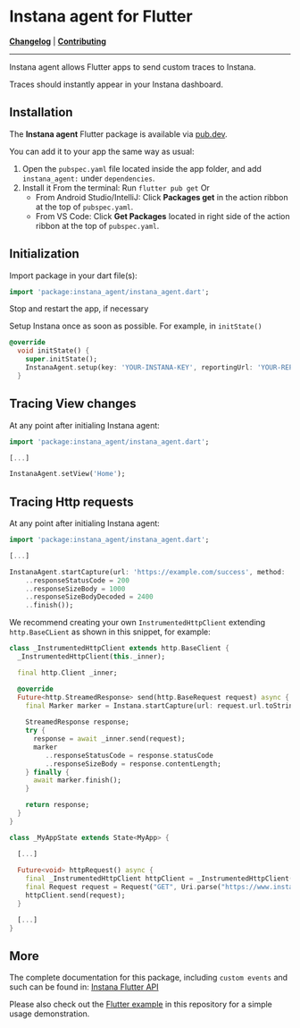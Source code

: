 # Instana agent for Flutter

**[Changelog](CHANGELOG.md)** |
**[Contributing](CONTRIBUTING.md)**

---

Instana agent allows Flutter apps to send custom traces to Instana. 

Traces should instantly appear in your Instana dashboard. 

## Installation

The **Instana agent** Flutter package is available via [pub.dev](https://pub.dev/). 

You can add it to your app the same way as usual:

1. Open the `pubspec.yaml` file located inside the app folder, and add `instana_agent:` under `dependencies`.
2. Install it
From the terminal: Run `flutter pub get`
Or
    * From Android Studio/IntelliJ: Click **Packages get** in the action ribbon at the top of `pubspec.yaml`.
    * From VS Code: Click **Get Packages** located in right side of the action ribbon at the top of `pubspec.yaml`.

## Initialization

Import package in your dart file(s):

```dart
import 'package:instana_agent/instana_agent.dart';
```

Stop and restart the app, if necessary

Setup Instana once as soon as possible. For example, in `initState()`

```dart
@override
  void initState() {
    super.initState();
    InstanaAgent.setup(key: 'YOUR-INSTANA-KEY', reportingUrl: 'YOUR-REPORTING_URL');
  }
```

## Tracing View changes

At any point after initialing Instana agent:

```dart
import 'package:instana_agent/instana_agent.dart';

[...]

InstanaAgent.setView('Home');
```

## Tracing Http requests

At any point after initialing Instana agent:

```dart
import 'package:instana_agent/instana_agent.dart';

[...]

InstanaAgent.startCapture(url: 'https://example.com/success', method: 'GET').then((marker) => marker
    ..responseStatusCode = 200
    ..responseSizeBody = 1000
    ..responseSizeBodyDecoded = 2400
    ..finish());
```

We recommend creating your own `InstrumentedHttpClient` extending `http.BaseCLient` as shown in this snippet, for example:

```dart
class _InstrumentedHttpClient extends http.BaseClient {
  _InstrumentedHttpClient(this._inner);

  final http.Client _inner;

  @override
  Future<http.StreamedResponse> send(http.BaseRequest request) async {
    final Marker marker = Instana.startCapture(url: request.url.toString(), method: request.method);
    
    StreamedResponse response;
    try {
      response = await _inner.send(request);
      marker
         ..responseStatusCode = response.statusCode
         ..responseSizeBody = response.contentLength;
    } finally {
      await marker.finish();
    }

    return response;
  }
}

class _MyAppState extends State<MyApp> {

  [...]
  
  Future<void> httpRequest() async {
    final _InstrumentedHttpClient httpClient = _InstrumentedHttpClient(http.Client());
    final Request request = Request("GET", Uri.parse("https://www.instana.com"));
    httpClient.send(request);
  }

  [...]
}
```

## More

The complete documentation for this package, including `custom events` and such can be found in: [Instana Flutter API](https://www.instana.com/docs/mobile_app_monitoring/flutter_api) 

Please also check out the [Flutter example](https://github.com/instana/flutter-agent/tree/main/example) in this repository for a simple usage demonstration.
